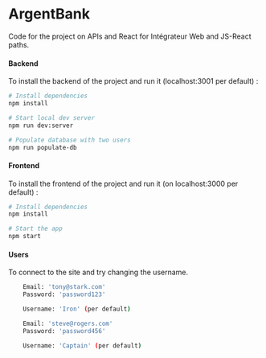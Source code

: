 # ArgentBank

Code for the project on APIs and React for Intégrateur Web and JS-React paths.

#### Backend

To install the backend of the project and run it (localhost:3001 per default) :

```bash
# Install dependencies
npm install

# Start local dev server
npm run dev:server

# Populate database with two users
npm run populate-db
```

#### Frontend

To install the frontend of the project and run it (on localhost:3000 per default) :

```bash
# Install dependencies
npm install

# Start the app
npm start

```

#### Users

To connect to the site and try changing the username.

```bash
    Email: 'tony@stark.com'
    Password: 'password123'

    Username: 'Iron' (per default)

```

```bash
    Email: 'steve@rogers.com'
    Password: 'password456'

    Username: 'Captain' (per default)

```
